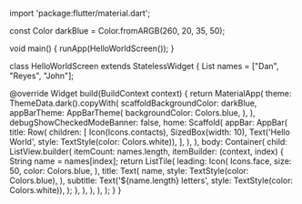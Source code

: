 import 'package:flutter/material.dart';

const Color darkBlue = Color.fromARGB(260, 20, 35, 50);

void main() {
  runApp(HelloWorldScreen());
}

class HelloWorldScreen extends StatelessWidget {
  List<String> names = ["Dan", "Reyes", "John"];

  @override
  Widget build(BuildContext context) {
    return MaterialApp(
      theme: ThemeData.dark().copyWith(
        scaffoldBackgroundColor: darkBlue,
        appBarTheme: AppBarTheme(
          backgroundColor: Colors.blue,
        ),
      ),
      debugShowCheckedModeBanner: false,
      home: Scaffold(
        appBar: AppBar(
          title: Row(
            children: [
              Icon(Icons.contacts),
              SizedBox(width: 10),
              Text('Hello World', style: TextStyle(color: Colors.white)),
            ],
          ),
        ),
        body: Container(
          child: ListView.builder(
            itemCount: names.length,
            itemBuilder: (context, index) {
              String name = names[index];
              return ListTile(
                leading: Icon(
                  Icons.face,
                  size: 50,
                  color: Colors.blue,
                ),
                title: Text(
                  name,
                  style: TextStyle(color: Colors.blue),
                ),
                subtitle: Text('${name.length} letters',
                    style: TextStyle(color: Colors.white)),
              );
            },
          ),
        ),
      ),
    );
  }
}
